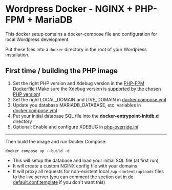 # Wordpress Docker - NGINX + PHP-FPM + MariaDB

This docker setup contains a docker-compose file and configuration for local Wordpress development.

Put these files into a `docker` directory in the root of your Wordpress installation.


## First time / building the PHP image

1. Set the right PHP version and Xdebug version in the [PHP-FPM Dockerfile](php-fpm/Dockerfile) (Make sure the Xdebug version is [supported by the chosen PHP version](https://xdebug.org/docs/compat))
2. Set the right LOCAL_DOMAIN and LIVE_DOMAIN in [docker.compose.yml](docker-compose.yml)
3. Update you database MARIADB_DATABASE, etc. variables in [docker.compose.yml](docker-compose.yml)
4. Put your initial database SQL file into the **docker-entrypoint-initdb.d** directory
5. Optional: Enable and configure XDEBUG in [php-override.ini](config/php/php-override.ini)
---

Then build the image and run Docker Compose:

`docker compose up --build -d`

- This will setup the database and load your initial SQL file (at first run)
- It will create a custom NGINX config file with your domains
- It will proxy all requests for non-existent local `/wp-content/uploads` files to the live server (you can comment the section out in de [default.conf.template](config/nginx/default.conf.template) if you don't want this)